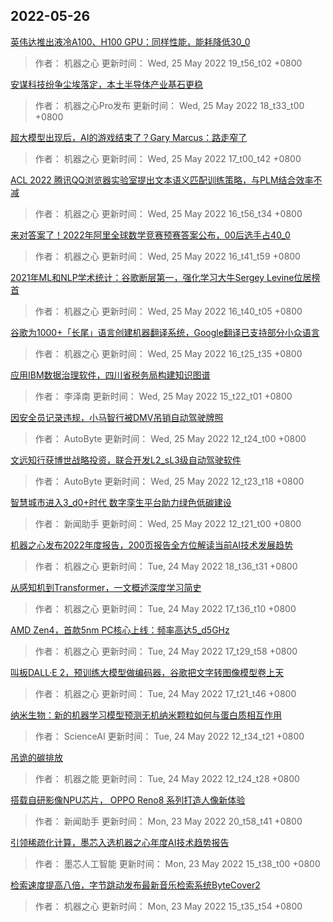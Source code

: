 
## 2022-05-26

 [英伟达推出液冷A100、H100 GPU：同样性能，能耗降低30_0](https://www.jiqizhixin.com/articles/2022-05-25-12)

> 作者： 机器之心  更新时间： Wed, 25 May 2022 19_t56_t02 +0800

 [安谋科技纷争尘埃落定，本土半导体产业基石更稳](https://www.jiqizhixin.com/articles/2022-05-25-11)

> 作者： 机器之心Pro发布  更新时间： Wed, 25 May 2022 18_t33_t00 +0800

 [超大模型出现后，AI的游戏结束了？Gary Marcus：路走窄了](https://www.jiqizhixin.com/articles/2022-05-25-10)

> 作者： 机器之心  更新时间： Wed, 25 May 2022 17_t00_t42 +0800

 [ACL 2022   腾讯QQ浏览器实验室提出文本语义匹配训练策略，与PLM结合效率不减](https://www.jiqizhixin.com/articles/2022-05-25-9)

> 作者： 机器之心  更新时间： Wed, 25 May 2022 16_t56_t34 +0800

 [来对答案了！2022年阿里全球数学竞赛预赛答案公布，00后选手占40_0](https://www.jiqizhixin.com/articles/2022-05-25-8)

> 作者： 机器之心  更新时间： Wed, 25 May 2022 16_t41_t59 +0800

 [2021年ML和NLP学术统计：谷歌断层第一，强化学习大牛Sergey Levine位居榜首](https://www.jiqizhixin.com/articles/2022-05-25-7)

> 作者： 机器之心  更新时间： Wed, 25 May 2022 16_t40_t05 +0800

 [谷歌为1000+「长尾」语言创建机器翻译系统，Google翻译已支持部分小众语言](https://www.jiqizhixin.com/articles/2022-05-25-6)

> 作者： 机器之心  更新时间： Wed, 25 May 2022 16_t25_t35 +0800

 [应用IBM数据治理软件，四川省税务局构建知识图谱](https://www.jiqizhixin.com/articles/2022-05-25-5)

> 作者： 李泽南  更新时间： Wed, 25 May 2022 15_t22_t01 +0800

 [因安全员记录违规，小马智行被DMV吊销自动驾驶牌照](https://www.jiqizhixin.com/articles/2022-05-25-3)

> 作者： AutoByte  更新时间： Wed, 25 May 2022 12_t24_t00 +0800

 [文远知行获博世战略投资，联合开发L2_sL3级自动驾驶软件](https://www.jiqizhixin.com/articles/2022-05-25-2)

> 作者： AutoByte  更新时间： Wed, 25 May 2022 12_t23_t18 +0800

 [智慧城市进入3_d0+时代 数字孪生平台助力绿色低碳建设](https://www.jiqizhixin.com/articles/2022-05-25-4)

> 作者： 新闻助手  更新时间： Wed, 25 May 2022 12_t21_t00 +0800

 [机器之心发布2022年度报告，200页报告全方位解读当前AI技术发展趋势](https://www.jiqizhixin.com/articles/2022-05-24-7)

> 作者： 机器之心  更新时间： Tue, 24 May 2022 18_t36_t31 +0800

 [从感知机到Transformer，一文概述深度学习简史](https://www.jiqizhixin.com/articles/2022-05-24-6)

> 作者： 机器之心  更新时间： Tue, 24 May 2022 17_t36_t10 +0800

 [AMD Zen4，首款5nm PC核心上线：频率高达5_d5GHz](https://www.jiqizhixin.com/articles/2022-05-24-5)

> 作者： 机器之心  更新时间： Tue, 24 May 2022 17_t29_t58 +0800

 [叫板DALL·E 2，预训练大模型做编码器，谷歌把文字转图像模型卷上天](https://www.jiqizhixin.com/articles/2022-05-24-4)

> 作者： 机器之心  更新时间： Tue, 24 May 2022 17_t21_t46 +0800

 [纳米生物：新的机器学习模型预测无机纳米颗粒如何与蛋白质相互作用](https://www.jiqizhixin.com/articles/2022-05-24-3)

> 作者： ScienceAI  更新时间： Tue, 24 May 2022 12_t34_t21 +0800

 [吊诡的碳排放](https://www.jiqizhixin.com/articles/2022-05-24-2)

> 作者： 机器之能  更新时间： Tue, 24 May 2022 12_t24_t28 +0800

 [搭载自研影像NPU芯片， OPPO Reno8 系列打造人像新体验](https://www.jiqizhixin.com/articles/2022-05-23-8)

> 作者： 新闻助手  更新时间： Mon, 23 May 2022 20_t58_t41 +0800

 [引领稀疏化计算，墨芯入选机器之心年度AI技术趋势报告](https://www.jiqizhixin.com/articles/2022-05-10-12)

> 作者： 墨芯人工智能  更新时间： Mon, 23 May 2022 15_t38_t00 +0800

 [检索速度提高八倍，字节跳动发布最新音乐检索系统ByteCover2](https://www.jiqizhixin.com/articles/2022-05-23-7)

> 作者： 机器之心  更新时间： Mon, 23 May 2022 15_t35_t54 +0800
